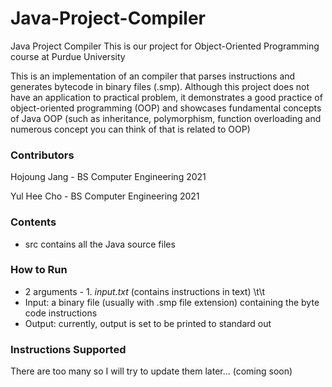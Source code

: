 # Java-Project-Compiler
Java Project Compiler
This is our project for Object-Oriented Programming course at Purdue University

This is an implementation of an compiler that parses instructions and generates bytecode in binary files (.smp).
Although this project does not have an application to practical problem, it demonstrates a good practice of object-oriented programming (OOP) and showcases fundamental concepts of Java OOP (such as inheritance, polymorphism, function overloading and numerous concept you can think of that is related to OOP)

### Contributors
Hojoung Jang - BS Computer Engineering 2021

Yul Hee Cho - BS Computer Engineering 2021

### Contents
- src 
contains all the Java source files

### How to Run
- 2 arguments - 1. *input.txt* (contains instructions in text)
\t\t
- Input: a binary file (usually with .smp file extension) containing the byte code instructions
- Output: currently, output is set to be printed to standard out

### Instructions Supported
There are too many so I will try to update them later... (coming soon)
